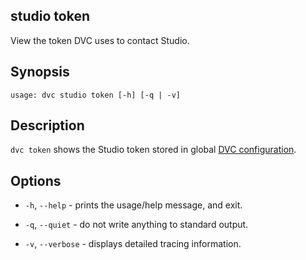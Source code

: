 ## studio token

View the token DVC uses to contact Studio.

## Synopsis

```usage
usage: dvc studio token [-h] [-q | -v]
```

## Description

`dvc token` shows the Studio token stored in global [DVC configuration].

[dvc configuration]:
  /doc/user-guide/project-structure/configuration#config-file-locations

## Options

- `-h`, `--help` - prints the usage/help message, and exit.

- `-q`, `--quiet` - do not write anything to standard output.

- `-v`, `--verbose` - displays detailed tracing information.
